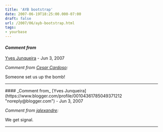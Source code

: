 ```yaml
---
title: 'AYB bootstrap'
date: 2007-06-19T18:25:00.000-07:00
draft: false
url: /2007/06/ayb-bootstrap.html
tags: 
- yourbase
---
```


#### _Comment from_
[Yves Junqueira](https://www.blogger.com/profile/00104361785049371212 "noreply@blogger.com") - <time datetime="2007-06-19T18:46:00.000-07:00">Jun 3, 2007</time>

_Comment from [Cesar Cardoso](http://fudeblog.zyakannazio.eti.br):_  
  
Someone set us up the bomb!
<hr />
#### _Comment from_
[Yves Junqueira](https://www.blogger.com/profile/00104361785049371212 "noreply@blogger.com") - <time datetime="2007-06-20T09:45:00.000-07:00">Jun 3, 2007</time>

_Comment from [jalexandre](http://www.midstorm.org/~jalexandre/blog):_  
  
We get signal.
<hr />
